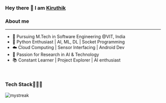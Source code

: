 ### Hey there 👋 I am [Kiruthik](https://github.com/Kiruthik-coder) 
<h3>About me </h3> <hr>
<ul>
  <li>👋 Pursuing M.Tech in Software Engineering @VIT, India </li>
  <li>🐍 Python Enthusiast | AI, ML, DL | Socket Programming</li>
  <li>☁️ Cloud Computing | Sensor Interfacing | Android Dev</li>
  <li>🔬 Passion for Research in AI & Technology</li>
  <li>📚 Constant Learner | Project Explorer | AI enthusiast</li>
</ul>

<br> 
<h3>Tech Stack👨🏻‍💻 </h3>

<img src="https://github-readme-streak-stats.herokuapp.com/?user=Kiruthik-coder&theme=tokyonight" alt="mystreak"/>

